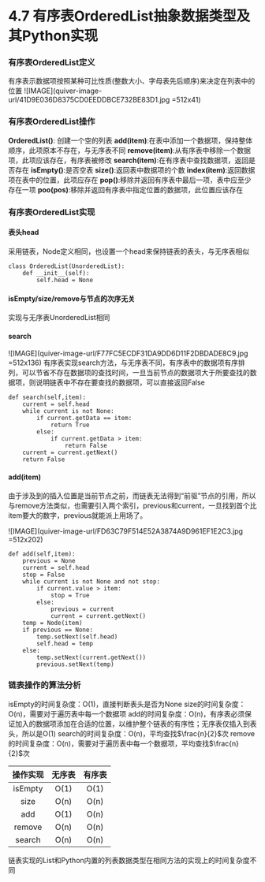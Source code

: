 # 4.7 有序表OrderedList抽象数据类型及其Python实现
### 有序表OrderedList定义
有序表示数据项按照某种可比性质(整数大小、字母表先后顺序)来决定在列表中的位置
![IMAGE](quiver-image-url/41D9E036D8375CD0EEDDBCE732BE83D1.jpg =512x41)
### 有序表OrderedList操作
**OrderedList()**: 创建一个空的列表
**add(item)**:在表中添加一个数据项，保持整体顺序，此项原本不存在，与无序表不同
**remove(item)**:从有序表中移除一个数据项，此项应该存在，有序表被修改
**search(item)**:在有序表中查找数据项，返回是否存在
**isEmpty()**:是否空表
**size()**:返回表中数据项的个数
**index(item)**:返回数据项在表中的位置，此项应存在
**pop()**:移除并返回有序表中最后一项，表中应至少存在一项
**poo(pos)**:移除并返回有序表中指定位置的数据项，此位置应该存在


### 有序表OrderedList实现
#### 表头head
采用链表，Node定义相同，也设置一个head来保持链表的表头，与无序表相似
```
class OrderedList(UnorderedList):
    def __init__(self):
        self.head = None
```
#### isEmpty/size/remove与节点的次序无关
实现与无序表UnorderedList相同

#### search
![IMAGE](quiver-image-url/F77FC5ECDF31DA9DD6D11F2DBDADE8C9.jpg =512x136)
有序表实现search方法，与无序表不同，有序表中的数据项有序排列，可以节省不存在数据项的查找时间，一旦当前节点的数据项大于所要查找的数据项，则说明链表中不存在要查找的数据项，可以直接返回False


```
def search(self,item):
    current = self.head
    while current is not None:
        if current.getData == item:
            return True
        else:
            if current.getData > item:
                return False
    current = current.getNext()
    return False
```
#### add(item)
由于涉及到的插入位置是当前节点之前，而链表无法得到“前驱”节点的引用，所以与remove方法类似，也需要引入两个索引，previous和current，一旦找到首个比item要大的数字，previous就能派上用场了。  

![IMAGE](quiver-image-url/FD63C79F514E52A3874A9D961EF1E2C3.jpg =512x202)


```
def add(self,item):
    previous = None
    current = self.head
    stop = False
    while current is not None and not stop:
        if current.value > item:
            stop = True
        else:
            previous = current
            current = current.getNext()
    temp = Node(item)
    if previous == None:
        temp.setNext(self.head)
        self.head = temp
    else:
        temp.setNext(current.getNext())
        previous.setNext(temp)
```

### 链表操作的算法分析
isEmpty的时间复杂度：O(1)，直接判断表头是否为None
size的时间复杂度：O(n)，需要对于遍历表中每一个数据项
add的时间复杂度：O(n)，有序表必须保证加入的数据项添加在合适的位置，以维护整个链表的有序性；无序表仅插入到表头，所以是O(1)
search的时间复杂度：O(n)，平均查找$\frac{n}{2}$次
remove的时间复杂度：O(n)，需要对于遍历表中每一个数据项，平均查找$\frac{n}{2}$次


|操作实现|无序表|有序表|
|:-----:|:-----:|:-----:|
|isEmpty|O(1)|O(1)|
|size|O(n)|O(n)|
|add|O(1)|O(n)|
|remove|O(n)|O(n)|
|search|O(n)|O(n)|

链表实现的List和Python内置的列表数据类型在相同方法的实现上的时间复杂度不同
